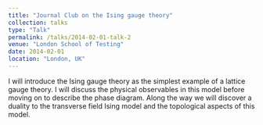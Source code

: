 ```yaml
---
title: "Journal Club on the Ising gauge theory"
collection: talks
type: "Talk"
permalink: /talks/2014-02-01-talk-2
venue: "London School of Testing"
date: 2014-02-01
location: "London, UK"
---
```


I will introduce the Ising gauge theory as the simplest example of a lattice gauge theory. I will discuss the physical observables in this model before moving on to describe the phase diagram. Along the way we will discover a duality to the transverse field Ising model and the topological aspects of this model.
